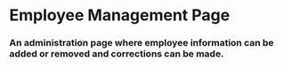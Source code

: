 # Employee Management Page

### An administration page where employee information can be added or removed and corrections can be made.


